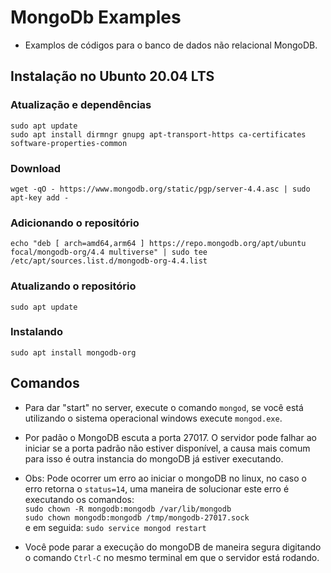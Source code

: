 # MongoDb Examples

- Examplos de códigos para o banco de dados não relacional MongoDB.

## Instalação no Ubunto 20.04 LTS

### Atualização e dependências

`sudo apt update`
\
`sudo apt install dirmngr gnupg apt-transport-https ca-certificates software-properties-common`

### Download

`wget -qO - https://www.mongodb.org/static/pgp/server-4.4.asc | sudo apt-key add -`

### Adicionando o repositório

`echo "deb [ arch=amd64,arm64 ] https://repo.mongodb.org/apt/ubuntu focal/mongodb-org/4.4 multiverse" | sudo tee /etc/apt/sources.list.d/mongodb-org-4.4.list`

### Atualizando o repositório

`sudo apt update`

### Instalando

`sudo apt install mongodb-org`

## Comandos

- Para dar "start" no server, execute o comando `mongod`, se você está utilizando o sistema operacional windows execute `mongod.exe`.

- Por padão o MongoDB escuta a porta 27017. O servidor pode falhar ao iniciar se a porta padrão não estiver disponível, a causa mais comum para isso é outra instancia do mongoDB já estiver executando.

- Obs: Pode ocorrer um erro ao iniciar o mongoDB no linux, no caso o erro retorna o `status=14`, uma maneira de solucionar este erro é executando os comandos:\
  `sudo chown -R mongodb:mongodb /var/lib/mongodb` \
  `sudo chown mongodb:mongodb /tmp/mongodb-27017.sock`\
  e em seguida:
  `sudo service mongod restart`

- Você pode parar a execução do mongoDB de maneira segura digitando o comando `Ctrl-C` no mesmo terminal em que o servidor está rodando.

